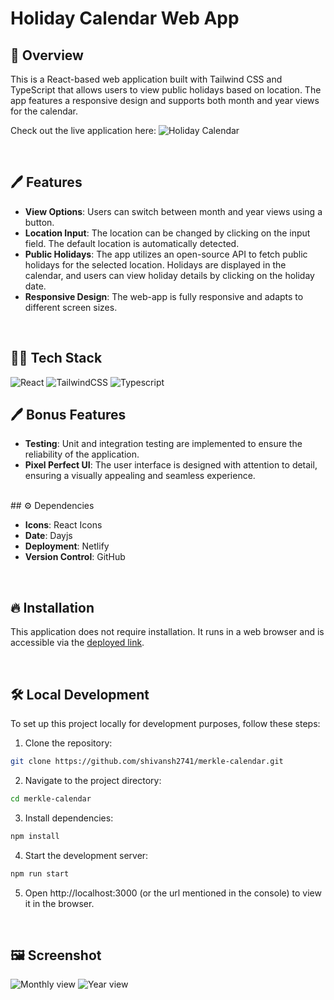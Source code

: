 
# Holiday Calendar Web App

## 📘 Overview

This is a React-based web application built with Tailwind CSS and TypeScript that allows users to view public holidays based on location. The app features a responsive design and supports both month and year views for the calendar.

Check out the live application here: ![Holiday Calendar](https://shiny-axolotl-57cf2b.netlify.app/)

<br>

## 🖊️ Features

- **View Options**: Users can switch between month and year views using a button.
- **Location Input**: The location can be changed by clicking on the input field. The default location is automatically detected.
- **Public Holidays**: The app utilizes an open-source API to fetch public holidays for the selected location. Holidays are displayed in the calendar, and users can view holiday details by clicking on the holiday date.
- **Responsive Design**: The web-app is fully responsive and adapts to different screen sizes.

<br>

## 🧑‍💻 Tech Stack

![React](https://img.shields.io/badge/react-%2320232a.svg?style=for-the-badge&logo=react&logoColor=%2361DAFB) 
![TailwindCSS](https://img.shields.io/badge/tailwindcss-%2338B2AC.svg?style=for-the-badge&logo=tailwind-css&logoColor=white)
![Typescript](https://www.datocms-assets.com/48401/1627663113-learn-typescript.png?fit=max&w=50)
<br>


## 🖊️ Bonus Features

- **Testing**: Unit and integration testing are implemented to ensure the reliability of the application.
- **Pixel Perfect UI**: The user interface is designed with attention to detail, ensuring a visually appealing and seamless experience.

<br>
## ⚙️ Dependencies

- **Icons**: React Icons
- **Date**: Dayjs
- **Deployment**: Netlify
- **Version Control**: GitHub

<br>


## 🔥 Installation

This application does not require installation. It runs in a web browser and is accessible via the [deployed link](https://shiny-axolotl-57cf2b.netlify.app/).

<br>

## 🛠️ Local Development

To set up this project locally for development purposes, follow these steps:

1. Clone the repository:
```bash
git clone https://github.com/shivansh2741/merkle-calendar.git
```

2. Navigate to the project directory:

```bash
cd merkle-calendar
```

3. Install dependencies:

```bash
npm install
```

4. Start the development server:
```bash
npm run start
```
5. Open http://localhost:3000 (or the url mentioned in the console) to view it in the browser.

<br>

## 🖼️ Screenshot
![Monthly view](https://github.com/shivansh2741/merkle-calendar/blob/main/assets/Monthly%20view.png)
![Year view](https://github.com/shivansh2741/merkle-calendar/blob/main/assets/Yearly%20view.png)
